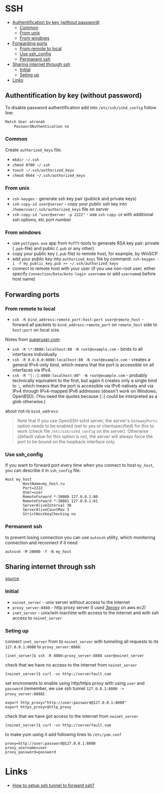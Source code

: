 # SSH

<!-- MarkdownTOC autolink="true" lowercase="all" uri_encoding="false" -->

- [Authentification by key \(without password\)](#authentification-by-key-without-password)
    - [Common](#common)
    - [From unix](#from-unix)
    - [From windows](#from-windows)
- [Forwarding ports](#forwarding-ports)
    - [From remote to local](#from-remote-to-local)
    - [Use ssh_config](#use-ssh_config)
    - [Permanent ssh](#permanent-ssh)
- [Sharing internet through ssh](#sharing-internet-through-ssh)
    - [Initial](#initial)
    - [Seting up](#seting-up)
- [Links](#links)

<!-- /MarkdownTOC -->


## Authentification by key (without password)

To disable password authentification add into `/etc/ssh/sshd_config` follow line:

```bash
Match User atronah
    PasswordAuthentication no
```

### Common

Create `authorized_keys` file:
- `mkdir ~/.ssh`
- `chmod 0700 ~/.ssh`
- `touch ~/.ssh/authorized_keys`
- `chmod 0644 ~/.ssh/authorized_keys`


### From unix

- `ssh-keygen` - generate ssh key pair (publick and private keys)
- `ssh-copy-id user@server` - copy your public ssh key into `/home/user/.ssh/authorized_keys` file on server
- `ssh-copy-id "user@server -p 2222"` - use `ssh-copy-id` with additional ssh options, etc port number


### From windows

- use `puttygen.exe` app from `PuTTY`-tools to generate RSA key pair:
private (`.ppk`-file) and public (`.pub` or any other).
- copy your public key (`.pub` file) to remote host, for example, by WinSCP
- add your public key into `authorized_keys` file by command:
`ssh-keygen -i -f my_public_key.pub >> ~/.ssh/authorized_keys`
- connect to remote host with your user
(if you use non-root user, either specify `Connection/Data/Auto-login username` or add `username@` before host name)



## Forwarding ports

### From remote to local

- `ssh -R bind_address:remote_port:host:port user@remote_host` - forward all packets
to `bind_address:remote_port` on `remote_host` side to `host:port` on local size.

Notes from [superuser.com](https://superuser.com/questions/588591/how-to-make-ssh-tunnel-open-to-public):

- `ssh -R \*:8080:localhost:80 -N root@example.com` - binds to all interfaces individually
- `ssh -R 0.0.0.0:8080:localhost:80 -N root@example.com` - creates a general IPv4-only bind, which means that the port is accessible on all interfaces via IPv4.
- `ssh -R "[::]:8080:localhost:80" -N root@example.com` - probably technically equivalent to the first, but again it creates only a single bind to ::,
which means that the port is accessible via IPv6 natively and via IPv4 through IPv4-mapped IPv6 addresses (doesn't work on Windows, OpenBSD).
(You need the quotes because [::] could be interpreted as a glob otherwise.)

about not-lo `bind_address`:

> Note that if you use OpenSSH sshd server, the server's `GatewayPorts` option needs to be enabled
> (set to yes or clientspecified) for this to work (check file `/etc/ssh/sshd_config` on the server).
> Otherwise (default value for this option is no), the server will always force the port to be bound on the loopback interface only.


### Use ssh_config

If you want to forward port every time when you connect to host `my_host`,
you can describe it in `ssh_config` file:

```
Host my_host
        HostName=my_host.ru
        Port=2222
        User=user
        RemoteForward *:30080 127.0.0.1:80
        RemoteForward *:30081 127.0.0.1:81
        ServerAliveInterval 30
        ServerAliveCountMax 3
        StrictHostKeyChecking no
```

### Permanent ssh

to prevent losing connection you can use `autossh` utility,
which monitoring connection and reconnect if it need

```
autossh -M 20000 -f -N my_host
```


## Sharing internet through ssh

[source](https://serverfault.com/questions/950352/share-internet-from-windows-machine-to-a-linux-machine-through-ssh)

### Initial

- `noinet_server` - unix server without access to the internet
- `proxy_server:8888` - http proxy server (I used [3proxy](../apps/3proxy.md) on aws ec2)
- `inet_server` - unix/win machine with access to the internet and with ssh access to `noinet_server`


### Seting up

connect `inet_server` from to `noinet_server`
with tunneling all requests to its `127.0.0.1:8080` to `proxy_server:8888`:

```
[inet_server]$ ssh -R 8080:proxy_server:8888 user@noinet_server
```

check that we have no access to the internet from `noinet_server`
```
[noinet_server]$ curl -vv http://serverfault.com
```

set enviroments to enable using http/https proxy with using `user` and `password`
(remember, we use ssh tunnel `127.0.0.1:8080 -> proxy_server:8888`):

```
export http_proxy="http://user:password@127.0.0.1:8080"
export https_proxy=$http_proxy
```

check that we have got access to the internet from `noinet_server`
```
[noinet_server]$ curl -vv http://serverfault.com
```


to make yum using it add following lines to `/etc/yum.conf`

```
proxy=http://user:password@127.0.0.1:8080
proxy_username=user
proxy_password=password
```


# Links

- [How to setup ssh tunnel to forward ssh?](https://serverfault.com/questions/33283/how-to-setup-ssh-tunnel-to-forward-ssh)
